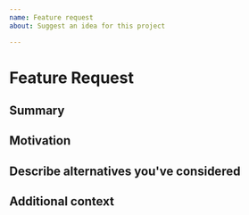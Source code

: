 ```yaml
---
name: Feature request
about: Suggest an idea for this project

---
```


# Feature Request

## Summary

<!-- One paragraph explanation of the feature. -->

## Motivation

<!-- Why are we doing this? What use cases does it support? What is the expected outcome? -->

## Describe alternatives you've considered

<!-- A clear and concise description of the alternative solutions you've considered. Be sure to explain why Aris Studio's existing customizability isn't suitable for this feature. -->

## Additional context

<!-- Add any other context or screenshots about the feature request here. -->
